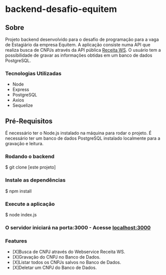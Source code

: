﻿# backend-desafio-equitem

## Sobre
Projeto backend desenvolvido para o desafio de programação para a vaga de Estagiário da empresa Equitem. A aplicação consiste numa API que realiza busca de CNPJs através da API pública [Receita WS](https://receitaws.com.br/). O usuário tem a possibilidade de gravar as informações obtidas em um banco de dados PostgreSQL. 

### Tecnologias Utilizadas
- Node
- Express
- PostgreSQL
- Axios
- Sequelize

## Pré-Requisitos
É necessário ter o Node.js instalado na máquina para rodar o projeto. 
É necessário ter um banco de dados PostgreSQL instalado localmente para a gravação e leitura.

### Rodando o backend
$ git clone [este projeto]

### Instale as dependências
$ npm install

### Execute a aplicação
$ node index.js

### O servidor iniciará na porta:3000 - Acesse [localhost:3000](localhost:3000)

### Features
- [X]Busca de CNPJ através do Webservice Receita WS.
- [X]Gravação do CNPJ no Banco de Dados.
- [X]Listar todos os CNPJs salvos no Banco de Dados.
- [X]Deletar um CNPJ do Banco de Dados.





